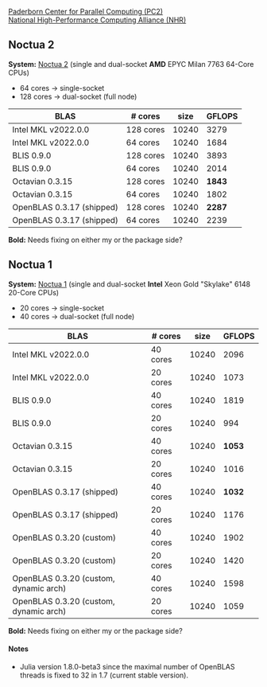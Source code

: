 [Paderborn Center for Parallel Computing (PC2)](https://pc2.uni-paderborn.de/)    
[National High-Performance Computing Alliance (NHR)](https://www.nhr-verein.de/)

## Noctua 2

**System:** [Noctua 2](https://pc2.uni-paderborn.de/hpc-services/available-systems/noctua2) (single and dual-socket **AMD** EPYC Milan 7763 64-Core CPUs)
* 64 cores -> single-socket
* 128 cores -> dual-socket (full node)

| BLAS | # cores | size | GFLOPS |
|---------------------|-----------|-------|------|
| Intel MKL v2022.0.0 | 128 cores | 10240 | 3279 |
| Intel MKL v2022.0.0 | 64 cores  | 10240 | 1684 |
| BLIS 0.9.0          | 128 cores | 10240 | 3893 |
| BLIS 0.9.0          | 64 cores  | 10240 | 2014 |
| Octavian 0.3.15     | 128 cores | 10240 | **1843** |
| Octavian 0.3.15     | 64 cores  | 10240 | 1802 |
| OpenBLAS 0.3.17 (shipped)     | 128 cores | 10240 | **2287** |
| OpenBLAS 0.3.17 (shipped)     | 64 cores  | 10240 | 2239 |

**Bold:** Needs fixing on either my or the package side?

## Noctua 1

**System:** [Noctua 1](https://pc2.uni-paderborn.de/hpc-services/available-systems/noctua1) (single and dual-socket **Intel** Xeon Gold "Skylake" 6148 20-Core CPUs)
* 20 cores -> single-socket
* 40 cores -> dual-socket (full node)

| BLAS | # cores | size | GFLOPS |
|---------------------|-----------|-------|------|
| Intel MKL v2022.0.0 | 40 cores | 10240 | 2096 |
| Intel MKL v2022.0.0 | 20 cores  | 10240 | 1073 |
| BLIS 0.9.0          | 40 cores | 10240 | 1819 |
| BLIS 0.9.0          | 20 cores  | 10240 | 994 |
| Octavian 0.3.15     | 40 cores | 10240 | **1053** |
| Octavian 0.3.15     | 20 cores  | 10240 | 1016 |
| OpenBLAS 0.3.17 (shipped)    | 40 cores | 10240 | **1032** |
| OpenBLAS 0.3.17 (shipped)     | 20 cores  | 10240 | 1176 |
| OpenBLAS 0.3.20 (custom)    | 40 cores | 10240 | 1902 |
| OpenBLAS 0.3.20 (custom)     | 20 cores  | 10240 | 1420 |
| OpenBLAS 0.3.20 (custom, dynamic arch)    | 40 cores | 10240 | 1598 |
| OpenBLAS 0.3.20 (custom, dynamic arch)     | 20 cores  | 10240 | 1059 |

**Bold:** Needs fixing on either my or the package side?

#### Notes
* Julia version 1.8.0-beta3 since the maximal number of OpenBLAS threads is fixed to 32 in 1.7 (current stable version).
